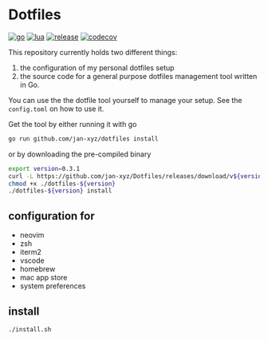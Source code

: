 # Dotfiles

[![go](https://github.com/jan-xyz/Dotfiles/actions/workflows/go.yaml/badge.svg)](https://github.com/jan-xyz/Dotfiles/actions/workflows/go.yaml)
[![lua](https://github.com/jan-xyz/Dotfiles/actions/workflows/lua.yaml/badge.svg)](https://github.com/jan-xyz/Dotfiles/actions/workflows/lua.yaml)
[![release](https://github.com/jan-xyz/Dotfiles/actions/workflows/release.yaml/badge.svg)](https://github.com/jan-xyz/Dotfiles/actions/workflows/release.yaml)
[![codecov](https://codecov.io/gh/jan-xyz/Dotfiles/branch/master/graph/badge.svg?token=06WzNl7Ymy)](https://codecov.io/gh/jan-xyz/Dotfiles)

This repository currently holds two different things:

1. the configuration of my personal dotfiles setup
1. the source code for a general purpose dotfiles management tool written in Go.

You can use the the dotfile tool yourself to manage your setup. See the
`config.toml` on how to use it.

Get the tool by either running it with go

```sh
go run github.com/jan-xyz/dotfiles install
```

or by downloading the pre-compiled binary

```sh
export version=0.3.1
curl -L https://github.com/jan-xyz/Dotfiles/releases/download/v${version}/dotfiles-Darwin-x86_64.gz | gzip -N -d > dotfiles-${version}
chmod +x ./dotfiles-${version}
./dotfiles-${version} install
```

## configuration for

* neovim
* zsh
* iterm2
* vscode
* homebrew
* mac app store
* system preferences

## install

```sh
./install.sh
```
